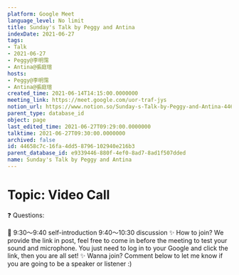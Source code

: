 ```yaml
---
platform: Google Meet
language_level: No limit
title: Sunday's Talk by Peggy and Antina
indexDate: 2021-06-27
tags:
- Talk
- 2021-06-27
- Peggy@李明霈
- Antina@張庭瑄
hosts:
- Peggy@李明霈
- Antina@張庭瑄
created_time: 2021-06-14T14:15:00.0000000
meeting_link: https://meet.google.com/uor-traf-jys
notion_url: https://www.notion.so/Sunday-s-Talk-by-Peggy-and-Antina-44658c7c16fa4dd58796102940e216b3
parent_type: database_id
object: page
last_edited_time: 2021-06-27T09:29:00.0000000
talktime: 2021-06-27T09:30:00.0000000
archived: false
id: 44658c7c-16fa-4dd5-8796-102940e216b3
parent_database_id: e9339446-880f-4ef0-8ad7-8ad1f507dded
name: Sunday's Talk by Peggy and Antina
---
```


# Topic: Video Call  
❓
Questions:
   
   
   
   
   
📅
9:30～9:40 self-introduction
9:40～10:30 discussion
✨
How to join?
We provide the link in post, feel free to come in before the meeting to test your sound and microphone. You just need to log in to your Google and click the link, then you are all set!
✨
Wanna join?
Comment below to let me know if you are going to be a speaker or listener :)

